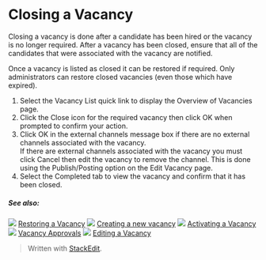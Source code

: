 # Closing a Vacancy

Closing a vacancy is done after a candidate has been hired or the vacancy is no longer required. After a vacancy has been closed, ensure that all of the candidates that were associated with the vacancy are notified.

Once a vacancy is listed as closed it can be restored if required. Only administrators can restore closed vacancies (even those which have expired).

1.  Select the  Vacancy List  quick link to display the  Overview of Vacancies  page.
2.  Click the  Close  icon for the required vacancy then click  OK  when prompted to confirm your action.
3.  Click  OK  in the external channels message box if there are no external channels associated with the vacancy.  
    If there are external channels associated with the vacancy you must click  Cancel  then edit the vacancy to remove the channel. This is done using the  Publish/Posting  option on the  Edit Vacancy  page.
4.  Select the  Completed  tab to view the vacancy and confirm that it has been closed.

##### See also:

![](../Resources/Images/icon-document-link.png) [Restoring a Vacancy](restoring_a_vacancy.htm)
![](../Resources/Images/icon-document-link.png) [Creating a new vacancy](creating_a_new_vacancy.htm)
![](../Resources/Images/icon-document-link.png) [Activating a Vacancy](activating_a_vacancy.htm)
![](../Resources/Images/icon-document-link.png) [Vacancy Approvals](vacancy_approvals.htm)
![](../Resources/Images/icon-document-link.png) [Editing a Vacancy](editing_a_vacancy.htm)



> Written with [StackEdit](https://stackedit.io/).
<!--stackedit_data:
eyJoaXN0b3J5IjpbLTExMDQ4MTczNTFdfQ==
-->